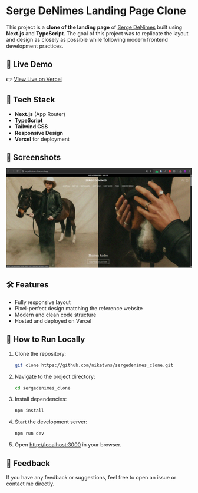 # Serge DeNimes Landing Page Clone

This project is a **clone of the landing page** of [Serge DeNimes](https://www.sergedenimes.com/) built using **Next.js** and **TypeScript**. The goal of this project was to replicate the layout and design as closely as possible while following modern frontend development practices.

## 🚀 Live Demo

👉 [View Live on Vercel](https://sergedenimes-clone.vercel.app/)

## 📂 Tech Stack

- **Next.js** (App Router)
- **TypeScript**
- **Tailwind CSS**
- **Responsive Design**
- **Vercel** for deployment

## 📸 Screenshots

![Desktop Screenshot](public/assets//desktop-screenshot.png)

## 🛠️ Features

- Fully responsive layout
- Pixel-perfect design matching the reference website
- Modern and clean code structure
- Hosted and deployed on Vercel

## 📝 How to Run Locally

1. Clone the repository:

   ```bash
   git clone https://github.com/niketvns/sergedenimes_clone.git
   ```

2. Navigate to the project directory:

   ```bash
   cd sergedenimes_clone
   ```

3. Install dependencies:

   ```bash
   npm install
   ```

4. Start the development server:

   ```bash
   npm run dev
   ```

5. Open [http://localhost:3000](http://localhost:3000) in your browser.

## 📢 Feedback

If you have any feedback or suggestions, feel free to open an issue or contact me directly.
